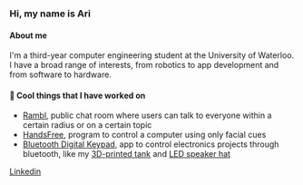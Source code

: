 ### Hi, my name is Ari
#### About me
I'm a third-year computer engineering student at the University of Waterloo. I have a broad range of interests, from robotics to app development and from software to hardware.

#### 🔭 Cool things that I have worked on
- [Rambl](https://rambl.app), public chat room where users can talk to everyone within a certain radius or on a certain topic
- [HandsFree](https://devpost.com/software/hands-free), program to control a computer using only facial cues
- [Bluetooth Digital Keypad](https://apps.apple.com/us/app/bluetooth-digital-keypad/id1501984264), app to control electronics projects through bluetooth, like my [3D-printed tank](https://www.youtube.com/watch?v=ZGPXaiinZnM) and [LED speaker hat](https://youtu.be/IyR05Nh5o94)

<!--
**ariwasch/ariwasch** is a ✨ _special_ ✨ repository because its `README.md` (this file) appears on your GitHub profile.

Here are some ideas to get you started:

- 🔭 I’m currently working on ...
- 🌱 I’m currently learning ...
- 👯 I’m looking to collaborate on ...
- 🤔 I’m looking for help with ...
- 💬 Ask me about ...
- 📫 How to reach me: ...
- 😄 Pronouns: ...
- ⚡ Fun fact: ...
-->

[Linkedin](https://www.linkedin.com/in/ariwasch/)
